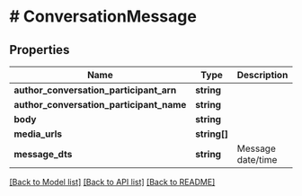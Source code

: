 # # ConversationMessage

## Properties

Name | Type | Description | Notes
------------ | ------------- | ------------- | -------------
**author_conversation_participant_arn** | **string** |  | [optional]
**author_conversation_participant_name** | **string** |  | [optional]
**body** | **string** |  | [optional]
**media_urls** | **string[]** |  | [optional]
**message_dts** | **string** | Message date/time | [optional]

[[Back to Model list]](../../README.md#models) [[Back to API list]](../../README.md#endpoints) [[Back to README]](../../README.md)

